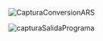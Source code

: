 

![CapturaConversionARS](https://github.com/MatyGonza/Alura_challenge_conversor_de_monedas/assets/137738911/bff80465-775b-401d-ba92-543dffb9af4f)



![capturaSalidaPrograma](https://github.com/MatyGonza/Alura_challenge_conversor_de_monedas/assets/137738911/2e572f2e-9d6e-4f68-bc5e-079f1192ed10)

